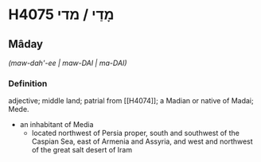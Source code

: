 # H4075 מָדַי / מדי

## Mâday

_(maw-dah'-ee | maw-DAI | ma-DAI)_

### Definition

adjective; middle land; patrial from [[H4074]]; a Madian or native of Madai; Mede.

- an inhabitant of Media
    - located northwest of Persia proper, south and southwest of the Caspian Sea, east of Armenia and Assyria, and west and northwest of the great salt desert of Iram
